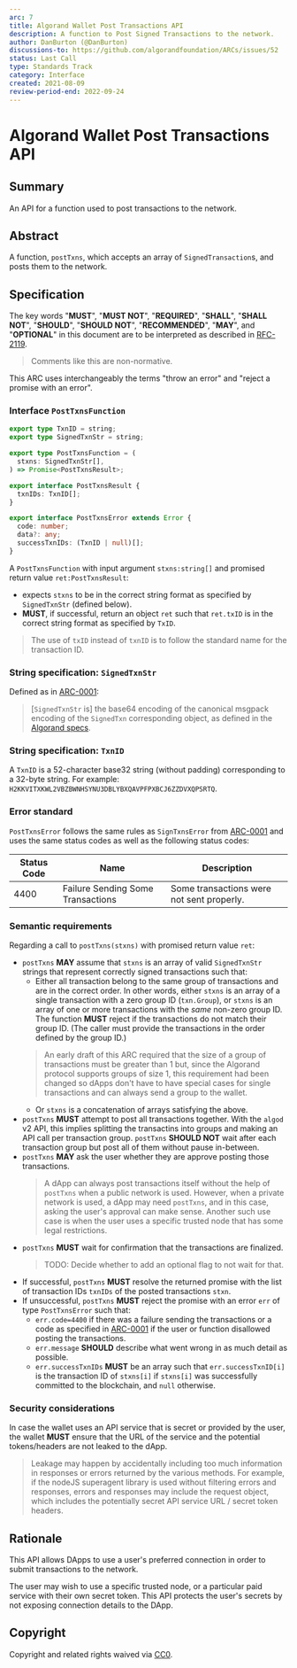 ```yaml
---
arc: 7
title: Algorand Wallet Post Transactions API
description: A function to Post Signed Transactions to the network.
author: DanBurton (@DanBurton)
discussions-to: https://github.com/algorandfoundation/ARCs/issues/52
status: Last Call
type: Standards Track
category: Interface
created: 2021-08-09
review-period-end: 2022-09-24
---
```


# Algorand Wallet Post Transactions API

## Summary

An API for a function used to post transactions to the network.

## Abstract

A function, `postTxns`, which accepts an array of `SignedTransaction`s, and posts them to the network.

## Specification

The key words "**MUST**", "**MUST NOT**", "**REQUIRED**", "**SHALL**", "**SHALL NOT**", "**SHOULD**", "**SHOULD NOT**", "**RECOMMENDED**", "**MAY**", and "**OPTIONAL**" in this document are to be interpreted as described in [RFC-2119](https://www.ietf.org/rfc/rfc2119.txt).

> Comments like this are non-normative.

This ARC uses interchangeably the terms "throw an error" and "reject a promise with an error".

### Interface `PostTxnsFunction`

```ts
export type TxnID = string;
export type SignedTxnStr = string;

export type PostTxnsFunction = (
  stxns: SignedTxnStr[],
) => Promise<PostTxnsResult>;

export interface PostTxnsResult {
  txnIDs: TxnID[];
}

export interface PostTxnsError extends Error {
  code: number;
  data?: any;
  successTxnIDs: (TxnID | null)[];
}
```

A `PostTxnsFunction` with input argument `stxns:string[]` and promised return value `ret:PostTxnsResult`:
* expects `stxns` to be in the correct string format as specified by `SignedTxnStr` (defined below).
* **MUST**, if successful, return an object `ret` such that `ret.txID` is in the correct string format as specified by `TxID`.

> The use of `txID` instead of `txnID` is to follow the standard name for the transaction ID.

### String specification: `SignedTxnStr`

Defined as in [ARC-0001](arc-0001.md#interface-signedtxnstr):

> [`SignedTxnStr` is] the base64 encoding of the canonical msgpack encoding of the `SignedTxn` corresponding object, as defined in the [Algorand specs](https://github.com/algorandfoundation/specs).

### String specification: `TxnID`

A `TxnID` is a 52-character base32 string (without padding) corresponding to a 32-byte string.
For example: `H2KKVITXKWL2VBZBWNHSYNU3DBLYBXQAVPFPXBCJ6ZZDVXQPSRTQ`.

### Error standard

`PostTxnsError` follows the same rules as `SignTxnsError` from [ARC-0001](arc-0001.md#error-interface-signtxnserror) and uses the same status codes as well as the following status codes:


| Status Code | Name | Description |
| ----------- | ---- | ----------- |
| 4400 | Failure Sending Some Transactions | Some transactions were not sent properly. |

### Semantic requirements

Regarding a call to `postTxns(stxns)` with promised return value `ret`:

* `postTxns` **MAY** assume that `stxns` is an array of valid `SignedTxnStr` strings that represent correctly signed transactions such that:
  * Either all transaction belong to the same group of transactions and are in the correct order. In other words, either `stxns` is an array of a single transaction with a zero group ID (`txn.Group`), or `stxns` is an array of one or more transactions with the *same* non-zero group ID. The function **MUST** reject if the transactions do not match their group ID. (The caller must provide the transactions in the order defined by the group ID.)
  >An early draft of this ARC required that the size of a group of transactions must be greater than 1 but, since the Algorand protocol supports groups of size 1, this requirement had been changed so dApps don't have to have special cases for single transactions and can always send a group to the wallet.
  * Or `stxns` is a concatenation of arrays satisfying the above.
* `postTxns` **MUST** attempt to post all transactions together.  With the `algod` v2 API, this implies splitting the transactins into groups and making an API call per transaction group. `postTxns` **SHOULD NOT** wait after each transaction group but post all of them without pause in-between.
* `postTxns` **MAY** ask the user whether they are approve posting those transactions.
  > A dApp can always post transactions itself without the help of `postTxns` when a public network is used.
  > However, when a private network is used, a dApp may need `postTxns`, and in this case, asking the user's approval can make sense.
  > Another such use case is when the user uses a specific trusted node that has some legal restrictions.
* `postTxns` **MUST** wait for confirmation that the transactions are finalized.
  > TODO: Decide whether to add an optional flag to not wait for that.
* If successful, `postTxns` **MUST** resolve the returned promise with the list of transaction IDs `txnIDs` of the posted transactions `stxn`.
* If unsuccessful, `postTxns` **MUST** reject the promise with an error `err` of type `PostTxnsError` such that:
  * `err.code=4400` if there was a failure sending the transactions or a code as specified in [ARC-0001](arc-0001.md#error-standards) if the user or function disallowed posting the transactions.
  * `err.message` **SHOULD** describe what went wrong in as much detail as possible.
  * `err.successTxnIDs` **MUST** be an array such that `err.successTxnID[i]` is the transaction ID of `stxns[i]` if `stxns[i]` was successfully committed to the blockchain, and `null` otherwise.

### Security considerations

In case the wallet uses an API service that is secret or provided by the user, the wallet **MUST** ensure that the URL of the service and the potential tokens/headers are not leaked to the dApp.

> Leakage may happen by accidentally including too much information in responses or errors returned by the various methods. For example, if the nodeJS superagent library is used without filtering errors and responses, errors and responses may include the request object, which includes the potentially secret API service URL / secret token headers.

## Rationale

This API allows DApps to use a user's preferred connection in order to submit transactions to the network.

The user may wish to use a specific trusted node, or a particular paid service with their own secret token. This API protects the user's secrets by not exposing connection details to the DApp.

## Copyright

Copyright and related rights waived via [CC0](https://creativecommons.org/publicdomain/zero/1.0/).
